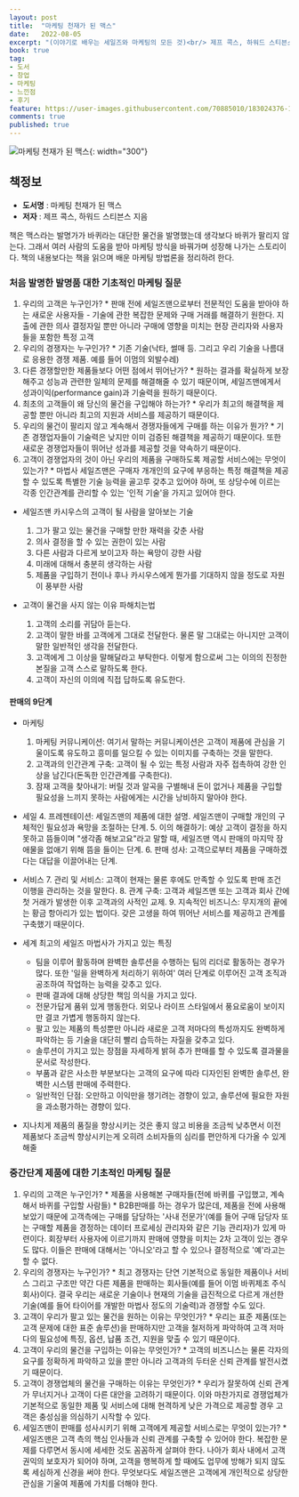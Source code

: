 ```yaml
---
layout: post
title:  "마케팅 천재가 된 맥스"
date:   2022-08-05
excerpt: "(이야기로 배우는 세일즈와 마케팅의 모든 것)<br/> 제프 콕스, 하워드 스티븐스 저"
book: true
tag:
- 도서
- 창업
- 마케팅
- 느낀점
- 후기
feature: https://user-images.githubusercontent.com/70885010/183024376-1f9e0b46-0798-41e4-a19a-5ad79e72e67d.jpeg
comments: true
published: true
---
```


![마케팅 천재가 된 맥스](https://user-images.githubusercontent.com/70885010/183024376-1f9e0b46-0798-41e4-a19a-5ad79e72e67d.jpeg){: width="300"}


## 책정보
   - **도서명** : 마케팅 천재가 된 맥스
   - **저자** :  제프 콕스, 하워드 스티븐스 지음

책은 맥스라는 발명가가 바퀴라는 대단한 물건을 발명했는데 생각보다 바퀴가 팔리지 않는다. 그래서 여러 사람의 도움을 받아 마케팅 방식을 바꿔가며 성장해 나가는 스토리이다. 책의 내용보다는 책을 읽으며 배운 마케팅 방법론을 정리하려 한다.

### 처음 발명한 발명품 대한 기초적인 마케팅 질문
  1. 우리의 고객은 누구인가?
    * 판매 전에 세일즈맨으로부터 전문적인 도움을 받아야 하는 새로운 사용자들 - 기술에 관한 복잡한 문제와 구매 거래를 해결하기 원한다. 지출에 관한 의사 결정자일 뿐만 아니라 구매에 영향을 미치는 현장 관리자와 사용자들을 포함한 특정 고객 
  2. 우리의 경쟁자는 누구인가?
    * 기존 기술(낙타, 썰매 등. 그리고 우리 기술을 나름대로 응용한 경쟁 제품. 예를 들어 이멈의 외발수레)
  3. 다른 경쟁할만한 제품들보다 어떤 점에서 뛰어난가?
    * 원하는 결과를 확실하게 보장해주고 성능과 관련한 일체의 문제를 해결해줄 수 있기 때문이며, 세일즈맨에게서 성과이익(performance gain)과 기술력을 원하기 때문이다.
  4. 최초의 고객들이 왜 당신의 물건을 구입해야 하는가?
    * 우리가 최고의 해결책을 제공할 뿐만 아니라 최고의 지원과 서비스를 제공하기 때문이다.
  5. 우리의 물건이 팔리지 않고 계속해서 경쟁자들에게 구매를 하는 이유가 뭔가?
    * 기존 경쟁업자들이 기술력은 낮지만 이미 검증된 해결책을 제공하기 때문이다. 또한 새로운 경쟁업자들이 뛰어난 성과를 제공할 것을 약속하기 때문이다.
  6. 고객이 경쟁업자의 것이 아닌 우리의 제품을 구매하도록 제공할 서비스에는 무엇이 있는가?
    * 마법사 세일즈맨은 구매자 개개인의 요구에 부응하는 특정 해결책을 제공할 수 있도록 특별한 기술 능력을 골고루 갖추고 있어야 하며, 또 상당수에 이르는 각종 인간관계를 관리할 수 있는 '인적 기술'을 가지고 있어야 한다.

* 세일즈맨 카시우스의 고객이 될 사람을 알아보는 기술
  1. 그가 팔고 있는 물건을 구매할 만한 재력을 갖춘 사람
  2. 의사 결정을 할 수 있는 권한이 있는 사람
  3. 다른 사람과 다르게 보이고자 하는 욕망이 강한 사람
  4. 미래에 대해서 충분히 생각하는 사람
  5. 제품을 구입하기 전이나 후나 카시우스에게 뭔가를 기대하지 않을 정도로 자원이 풍부한 사람

* 고객이 물건을 사지 않는 이유 파해치는법
  1. 고객의 소리를 귀담아 듣는다.
  2. 고객이 말한 바를 고객에게 그대로 전달한다. 물론 말 그대로는 아니지만 고객이 말한 일반적인 생각을 전달한다.
  3. 고객에게 그 이상을 말해달라고 부탁한다. 이렇게 함으로써 그는 이의의 진정한 본질을 고객 스스로 말하도록 한다.
  4. 고객이 자신의 이의에 직접 답하도록 유도한다.


#### 판매의 9단계
* 마케팅
  1. 마케팅 커뮤니케이션: 여기서 말하는 커뮤니케이션은 고객이 제품에 관심을 기울이도록 유도하고 흥미를 일으킬 수 있는 이미지를 구축하는 것을 말한다.
  2. 고객과의 인간관계 구축: 고객이 될 수 있는 특정 사람과 자주 접촉하여 강한 인상을 남긴다(돈독한 인간관계를 구축한다).
  3. 잠재 고객을 찾아내기: 버릴 것과 알곡을 구별해내 돈이 없거나 제품을 구입할 필요성을 느끼지 못하는 사람에게는 시간을 낭비하지 말아야 한다.
* 세일
  4. 프레젠테이션: 세일즈맨의 제품에 대한 설명. 세일즈맨이 구매할 개인의 구체적인 필요성과 욕망을 조절하는 단계.
  5. 이의 해결하기: 예상 고객이 결정을 하지 못하고 뜸들이며 "생각좀 해보고요"라고 말할 때, 세일즈맨 역시 판매의 마지막 장애물을 없애기 위해 뜸을 들이는 단계.
  6. 판매 성사: 고객으로부터 제품을 구매하겠다는 대답을 이끌어내는 단계.
* 서비스
  7. 관리 및 서비스: 고객이 현재는 물론 후에도 만족할 수 있도록 판매 조건 이행을 관리하는 것을 말한다.
  8. 관계 구축: 고객과 세일즈맨 또는 고객과 회사 간에 첫 거래가 발생한 이후 고객과의 사적인 교제.
  9. 지속적인 비즈니스: 무지개의 끝에는 황금 항아리가 있는 법이다. 갖은 고생을 하여 뛰어난 서비스를 제공하고 관계를 구축했기 때문이다.

* 세계 최고의 세일즈 마법사가 가지고 있는 특징
  * 팀을 이루어 활동하며 완벽한 솔루션을 수행하는 팀의 리더로 활동하는 경우가 많다. 또한 '일을 완벽하게 처리하기 위하여' 여러 단계로 이루어진 고객 조직과 공조하여 작업하는 능력을 갖추고 있다.
  * 판매 결과에 대해 상당한 책임 의식을 가지고 있다.
  * 전문가답게 품위 있게 행동한다. 외모나 라이프 스타일에서 풍요로움이 보이지만 결코 가볍게 행동하지 않는다.
  * 팔고 있는 제품의 특성뿐만 아니라 새로운 고객 저마다의 특성까지도 완벽하게 파악하는 등 기술을 대단히 빨리 습득하는 자질을 갖추고 있다.
  * 솔루션이 가지고 있는 장점을 자세하게 밝혀 추가 판매를 할 수 있도록 결과물을 문서로 작성한다.
  * 부품과 같은 사소한 부분보다는 고객의 요구에 따라 디자인된 완벽한 솔루션, 완벽한 시스템 판매에 주력한다.
  * 일반적인 단점: 오만하고 이익만을 챙기려는 경향이 있고, 솔루션에 필요한 자원을 과소평가하는 경향이 있다.

* 지나치게 제품의 품질을 향상시키는 것은 좋지 않고 비용을 조금씩 낮추면서 이전 제품보다 조금씩 향상시키는게 오히려 소비자들의 심리를 편안하게 다가올 수 있게 해줄 


### 중간단계 제품에 대한 기초적인 마케팅 질문

  1. 우리의 고객은 누구인가?
    * 제품을 사용해본 구매자들(전에 바퀴를 구입했고, 계속해서 바퀴를 구입할 사람들)
    * B2B판매를 하는 경우가 많은데, 제품을 전에 사용해보았기 때문에 고객측에는 구매를 담당하는 '사내 전문가'(예를 들어 구매 담당자 또는 구매할 제품을 경정하는 데이터 프로세싱 관리자와 같은 기능 관리자)가 있게 마련이다. 회장부터 사용자에 이르기까지 판매에 영향을 미치는 2차 고객이 있는 경우도 많다. 이들은 판매에 대해서는 '아니오'라고 할 수 있으나 결정적으로 '예'라고는 할 수 없다. 
  2. 우리의 경쟁자는 누구인가?
    * 최고 경쟁자는 단연 기본적으로 동일한 제품이나 서비스 그리고 구조만 약간 다른 제품을 판매하는 회사들(예를 들어 이멈 바퀴제조 주식회사)이다. 결국 우리는 새로운 기술이나 현재의 기술을 급진적으로 다르게 개선한 기술(예를 들어 타이어를 개발한 마법사 정도의 기술력)과 경쟁할 수도 있다.
  3. 고객이 우리가 팔고 있는 물건을 원하는 이유는 무엇인가?
    * 우리는 표준 제품(또는 고객 문제에 대한 표준 솔루션)을 판매하지만 고객을 철저하게 파악하여 고객 저마다의 필요성에 특징, 옵션, 납품 조건, 지원을 맞출 수 있기 때문이다.
  4. 고객이 우리의 물건을 구입하는 이유는 무엇인가?
    * 고객의 비즈니스는 물론 각자의 요구를 정확하게 파악하고 있을 뿐만 아니라 고객과의 두터운 신뢰 관계를 발전시켰기 때문이다.
  5. 고객이 경쟁업체의 물건을 구매하는 이유는 무엇인가?
    * 우리가 잘못하여 신뢰 관계가 무너지거나 고객이 다른 대안을 고려하기 때문이다. 이와 마찬가지로 경쟁업체가 기본적으로 동일한 제품 및 서비스에 대해 현격하게 낮은 가격으로 제공할 경우 고객은 충성심을 의심하기 시작할 수 있다.
  6. 세일즈맨이 판매를 성사시키기 위해 고객에게 제공할 서비스로는 무엇이 있는가?
    * 세일즈맨은 고객 측의 핵심 인사들과 신뢰 관계를 구축할 수 있어야 한다. 복잡한 문제를 다루면서 동시에 세세한 것도 꼼꼼하게 살펴야 한다. 나아가 회사 내에서 고객 권익의 보호자가 되어야 하며, 고객을 행복하게 할 때에도 업무에 방해가 되지 않도록 세심하게 신경을 써야 한다. 무엇보다도 세일즈맨은 고객에게 개인적으로 상당한 관심을 기울여 제품에 가치를 더해야 한다.

